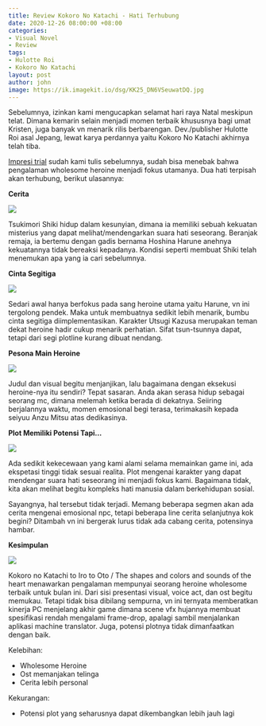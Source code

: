 ```yaml
---
title: Review Kokoro No Katachi - Hati Terhubung
date: 2020-12-26 08:00:00 +08:00
categories:
- Visual Novel
- Review
tags:
- Hulotte Roi
- Kokoro No Katachi
layout: post
author: john
image: https://ik.imagekit.io/dsg/KK25_DN6VSeuwatDQ.jpg
---
```


Sebelumnya, izinkan kami mengucapkan selamat hari raya Natal meskipun telat. Dimana kemarin selain menjadi momen terbaik khususnya bagi umat Kristen, juga banyak vn menarik rilis berbarengan. Dev./publisher Hulotte Roi asal Jepang, lewat karya perdannya yaitu Kokoro No Katachi akhirnya telah tiba.

[Impresi trial](https://disekitargame.com/impresi-awal-kokoro-no-katachi-wholesome-heroine/) sudah kami tulis sebelumnya, sudah bisa menebak bahwa pengalaman wholesome heroine menjadi fokus utamanya. Dua hati terpisah akan terhubung, berikut ulasannya:

**Cerita**

![](https://ik.imagekit.io/dsg/KK8_KPnIbUnTfn9.jpg)

Tsukimori Shiki hidup dalam kesunyian, dimana ia memiliki sebuah kekuatan misterius yang dapat melihat/mendengarkan suara hati seseorang. Beranjak remaja, ia bertemu dengan gadis bernama Hoshina Harune anehnya kekuatannya tidak bereaksi kepadanya. Kondisi seperti membuat Shiki telah menemukan apa yang ia cari sebelumnya.

**Cinta Segitiga**

![](https://ik.imagekit.io/dsg/KK22_uXWme7jjp4s.jpg)

Sedari awal hanya berfokus pada sang heroine utama yaitu Harune, vn ini tergolong pendek. Maka untuk membuatnya sedikit lebih menarik, bumbu cinta segitiga diimplementasikan. Karakter Utsugi Kazusa merupakan teman dekat heroine hadir cukup menarik perhatian. Sifat tsun-tsunnya dapat, tetapi dari segi plotline kurang dibuat nendang.

**Pesona Main Heroine**

![](https://ik.imagekit.io/dsg/KK23_pRjzE3oQm9b.jpg)

Judul dan visual begitu menjanjikan, lalu bagaimana dengan eksekusi heroine-nya itu sendiri? Tepat sasaran. Anda akan serasa hidup sebagai seorang mc, dimana melemah ketika berada di dekatnya. Seiiring berjalannya waktu, momen emosional begi terasa, terimakasih kepada seiyuu Anzu Mitsu atas dedikasinya.

**Plot Memiliki Potensi Tapi...**

![](https://ik.imagekit.io/dsg/KK26_q97OmDGs8cj.jpg)

Ada sedikit kekecewaan yang kami alami selama memainkan game ini, ada ekspetasi tinggi tidak sesuai realita. Plot mengenai karakter yang dapat mendengar suara hati seseorang ini menjadi fokus kami. Bagaimana tidak, kita akan melihat begitu kompleks hati manusia dalam berkehidupan sosial.

Sayangnya, hal tersebut tidak terjadi. Memang beberapa segmen akan ada cerita mengenai emosional npc, tetapi beberapa line cerita selanjutnya kok begini? Ditambah vn ini bergerak lurus tidak ada cabang cerita, potensinya hambar.

**Kesimpulan**

![](https://ik.imagekit.io/dsg/KK28_yB5Dm88KqM.jpg)

Kokoro no Katachi to Iro to Oto / The shapes and colors and sounds of the heart menawarkan pengalaman mempunyai seorang heroine wholesome terbaik untuk bulan ini. Dari sisi presentasi visual, voice act, dan ost begitu memukau. Tetapi tidak bisa dibilang sempurna, vn ini ternyata memberatkan kinerja PC menjelang akhir game dimana scene vfx hujannya membuat spesifikasi rendah mengalami frame-drop, apalagi sambil menjalankan aplikasi machine translator. Juga, potensi plotnya tidak dimanfaatkan dengan baik.

Kelebihan:

* Wholesome Heroine
* Ost memanjakan telinga
* Cerita lebih personal

Kekurangan:

* Potensi plot yang seharusnya dapat dikembangkan lebih jauh lagi